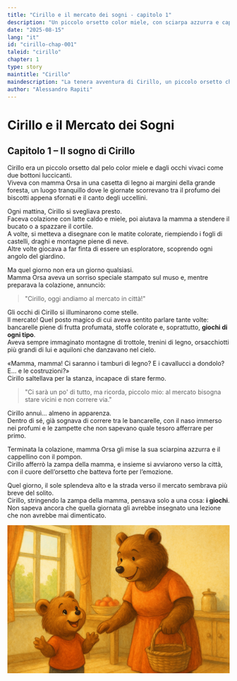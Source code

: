 ```yaml
---
title: "Cirillo e il mercato dei sogni - capitolo 1"
description: "Un piccolo orsetto color miele, con sciarpa azzurra e cappellino, sogna di andare al mercato con la mamma, immaginando bancarelle piene di giochi e avventure."
date: "2025-08-15"
lang: "it"
id: "cirillo-chap-001"
taleid: "cirillo"
chapter: 1
type: story
maintitle: "Cirillo"
maindescription: "La tenera avventura di Cirillo, un piccolo orsetto che, al mercato, si perde tra la folla e impara l’importanza di restare vicino alla mamma."
author: "Alessandro Rapiti"
---
```


# Cirillo e il Mercato dei Sogni

## Capitolo 1 – Il sogno di Cirillo

Cirillo era un piccolo orsetto dal pelo color miele e dagli occhi vivaci come due bottoni luccicanti.  
Viveva con mamma Orsa in una casetta di legno ai margini della grande foresta, un luogo tranquillo dove le giornate scorrevano tra il profumo dei biscotti appena sfornati e il canto degli uccellini.

Ogni mattina, Cirillo si svegliava presto.  
Faceva colazione con latte caldo e miele, poi aiutava la mamma a stendere il bucato o a spazzare il cortile.  
A volte, si metteva a disegnare con le matite colorate, riempiendo i fogli di castelli, draghi e montagne piene di neve.  
Altre volte giocava a far finta di essere un esploratore, scoprendo ogni angolo del giardino.

Ma quel giorno non era un giorno qualsiasi.  
Mamma Orsa aveva un sorriso speciale stampato sul muso e, mentre preparava la colazione, annunciò:

> "Cirillo, oggi andiamo al mercato in città!"

Gli occhi di Cirillo si illuminarono come stelle.  
Il mercato! Quel posto magico di cui aveva sentito parlare tante volte: bancarelle piene di frutta profumata, stoffe colorate e, soprattutto, **giochi di ogni tipo**.  
Aveva sempre immaginato montagne di trottole, trenini di legno, orsacchiotti più grandi di lui e aquiloni che danzavano nel cielo.

«Mamma, mamma! Ci saranno i tamburi di legno? E i cavallucci a dondolo? E… e le costruzioni?»  
Cirillo saltellava per la stanza, incapace di stare fermo.

> "Ci sarà un po' di tutto, ma ricorda, piccolo mio: al mercato bisogna stare vicini e non correre via."

Cirillo annuì… almeno in apparenza.  
Dentro di sé, già sognava di correre tra le bancarelle, con il naso immerso nei profumi e le zampette che non sapevano quale tesoro afferrare per primo.

Terminata la colazione, mamma Orsa gli mise la sua sciarpina azzurra e il cappellino con il pompon.  
Cirillo afferrò la zampa della mamma, e insieme si avviarono verso la città, con il cuore dell’orsetto che batteva forte per l’emozione.

Quel giorno, il sole splendeva alto e la strada verso il mercato sembrava più breve del solito.  
Cirillo, stringendo la zampa della mamma, pensava solo a una cosa: **i giochi**.  
Non sapeva ancora che quella giornata gli avrebbe insegnato una lezione che non avrebbe mai dimenticato.


![Cirillo](../../../assets/cirillo/cirillo_chap_001.png)